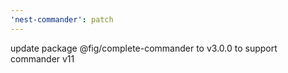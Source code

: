 ```yaml
---
'nest-commander': patch
---
```


update package @fig/complete-commander to v3.0.0 to support commander v11
